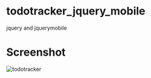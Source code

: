 # todotracker_jquery_mobile
jquery and jquerymobile

# Screenshot
![todotracker](https://cloud.githubusercontent.com/assets/1724431/11431290/487196b2-9495-11e5-9efb-cc9541aff7d2.png)
